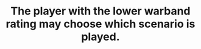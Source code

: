 ---
title: The player with the lower warband rating may choose which scenario is played.
draft: false
attribution: btb/core/annual/eif/author
d12_result: 12
player_count: 2
hidden: true
---